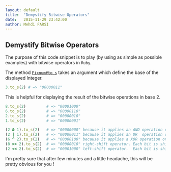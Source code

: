 ```yaml
---
layout: default
title:  "Demystify Bitwise Operators"
date:   2015-11-29 23:42:00
author: Mehdi FARSI
---
```


## Demystify Bitwise Operators



  The purpose of this code snippet is to play (by using as simple as possible examples) with bitwise operators in `Ruby`.


  The method [`Fixnum#to_s`](http://ruby-doc.org/core-2.2.0/Fixnum.html#method-i-to_s) takes an argument which define the base of the displayed Integer.

```ruby
3.to_s(2) # => "00000011"
```

This is helpful for displaying the result of the bitwise operations in base 2.

```ruby
8.to_s(2)         # => "00001000"
6.to_s(2)         # => "00000110"
2.to_s(2)         # => "00000010"
1.to_s(2)         # => "00000001"

(2 & 1).to_s(2)   # => "00000000" because it applies an AND operation on each bit. (1 & 1) match
(2 | 1).to_s(2)   # => "00000011" because it applies an OR  operation on each bit. (1 | 1), (1 | 0), (0 | 1) match !
(6 ^ 2).to_s(2)   # => "00000100" because it applies a XOR operation on each bit.  (1 | 0), (0 | 1) match !
(8 >> 2).to_s(2)  # => "00000010" right-shift operator. Each bit is shifted 2 bits to the right.
(2 << 2).to_s(2)  # => "00001000" left-shift operator.  Each bit is shifted 2 bits to the left.
```

I'm pretty sure that after few minutes and a little headache, this will be pretty obvious for you !
</center>
